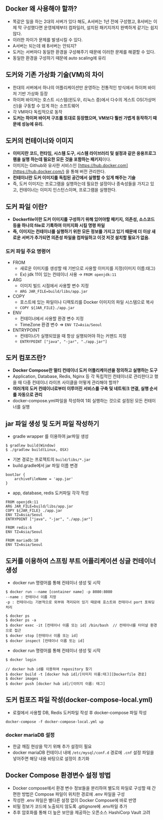 ## Docker 왜 사용해야 할까?

- 똑같은 일을 하는 2대의 서버가 있다 해도, A서버는 1년 전에 구성했고, B서버는 이제 막 구성했다면 운영체제부터 컴파일러, 설치된 패키지까지 완벽하게 같기는 쉽지 않다.
- 이러한 차이가 문제를 발생시킬 수 있다.
- A서버는 되는데 왜 B서버는 안되지?
- 도커는 서버마다 동일한 환경을 구성해주기 때문에 이러한 문제를 해결할 수 있다.
- 동일한 환경을 구성하기 때문에 auto scaling에 유리

## 도커와 기존 가상화 기술(VM)의 차이

- 한대의 서버에서 하나의 어플리케이션만 운영하는 전통적인 방식에서 하이퍼 바이저 기반 가상화 등장
- 하이퍼 바이저는 호스트 시스템(윈도우, 리눅스 증)에서 다수의 게스트 OS(가상머신)을 구동할 수 있게 하는 소프트웨어
- 각 VM마다 독립적으로 동작
- **도커는 하이퍼 바이저 구조를 토대로 등장했으며, VM보다 훨씬 가볍게 동작하기 때문에 성능에 유리.**

## 도커의 컨테이너와 이미지

- **이미지란 코드, 런타임, 시스템 도구, 시스템 라이브러리 및 설정과 같은 응용프로그램을 실행 하는데 필요한 모든 것을 포함하는 패키지**이다.
- 이미지는 Github와 유사한 서비스인 [https://hub.docker.com](https://hub.docker.com/) 을 통해 버전 관리한다.
- **컨테이너란 도커 이미지를 독립된 공간에서 실행할 수 있게 해주는 기술**
- 즉, 도커 이미지는 프로그램을 실행하는데 필요한 설정이나 종속성들을 가지고 있고, 컨테이너는 이미지 인스턴스이며, 프로그램을 실행한다.

## 도커 파일 이란?

- **Dockerfile이란 도커 이미지를 구성하기 위해 있어야할 패키지, 의존성, 소스코드 등을 하나의 file로 기록하여 이미지화 시킬 명령 파일**
- **즉, 이미지는 컨테이너를 실행하기 위한 모든 정보를 가지고 있기 때문에 더 이상 새로운 서버가 추가되면 의존성 파일을 컴파일하고 이것 저것 설치할 필요가 없음.**

### 도커 파일 주요 명령어

- FROM
    - 새로운 이미지를 생성할 때 기반으로 사용할 이미지를 지정(이미지 이름:태그)
    - Ex) jdk 11이 있는 컨테이너 사용 → `FROM openjdk:11`
- ARG
    - 이미지 빌드 시점에서 사용할 변수 지정
    - `ARG JAR_FILE=build/libs/app.jar`
- COPY
    - 호스트에 있는 파일이나 디렉토리를 Docker 이미지의 파일 시스템으로 복사
    - `COPY ${JAR_FILE}./app.jar`
- ENV
    - 컨테이너에서 사용할 환경 변수 지정
    - TimeZone 환경 변수 ⇒ `ENV TZ=Asia/Seoul`
- ENTRYPOINT
    - 컨테이너가 실행되었을 때 항상 실행되어야 하는 커맨드 지정
    - `ENTRYPOINT ["java", "-jar", "./app.jar"]`

## 도커 컴포즈란?

- **Docker Compose란 멀티 컨테이너 도커 어플리케이션을 정의하고 실행하는 도구**
- Application, Database, Redis, Nginx 등 각 독립적인 컨테이너로 관리한다고 했을 때 다중 컨테이너 라이프 사이클을 어떻게 관리해야 할까?
- **여러개의 도커 컨테이너로부터 이루어진 서비스를 구축 및 네트워크 연결, 실행 순서를 자동으로 관리**
- docker-compose.yml파일을 작성하여 1회 실행하는 것으로 설정된 모든 컨테이너를 실행

## jar 파일 생성 및 도커 파일 작성하기

- gradle wrapper 를 이용하여 jar파일 생성

```
$ gradlew build(Window)
$ ./gradlew build(Linux, OSX)
```

- 기본 경로는 프로젝트의 `build/libs/*.jar`
- build.gradle에서 jar 파일 이름 변경

```
bootJar {
	archiveFileName = 'app.jar'
}
```

- app, database, redis 도커파일 각각 작성

```
FROM openjdk:11
ARG JAR_FILE=build/libs/app.jar
COPY ${JAR_FILE} ./app.jar
ENV TZ=Asia/Seoul
ENTRYPOINT ["java", "-jar", "./app.jar"]
```

```
FROM redis:6
ENV TZ=Asia/Seoul
```

```
FROM mariadb:10
ENV TZ=Asia/Seoul
```

## 도커를 이용하여 스프링 부트 어플리케이션 싱글 컨테이너 생성

- docker run 명령어를 통해 컨테이너 생성 및 시작

```
$ docker run --name [container name] -p 8080:8080
--name : 컨테이너 이름 지정
-p : 컨테이너는 기본적으로 외부와 격리되어 있기 때문에 호스트와 컨테이너 port 포워딩 처리

$ docker ps
$ docker ps -a
$ docker exec -it [컨테이너 이름 또는 id] /bin/bash  // 컨테이너를 터미널 환경으로 접근
$ docker stop [컨테이너 이름 또는 id]
$ docker inspect [컨테이너 이름 또는 id]
```

- docker run 명령어를 통해 컨테이너 생성 및 시작

```
$ docker login

// docker hub id를 이용하여 repository 찾기
$ docker build -t [docker hub id]/[이미지 이름:태그][Dockerfile 경로] 
$ docker images
$ docker push [docker hub id]/[이미지 이름: 태그]
```

## 도커 컴포즈 파일 작성(docker-compose-local.yml)

- 로컬에서 사용할 DB, Redis 도커파일 작성 후  docker-compose 파일 작성

```
docker-compose -f docker-compose-local.yml up
```

### docker mariaDB 설정

- 한글 깨짐 현상을 막기 위해 추가 설정이 필요
- docker mariaDB 컨테이너 내에 `/etc/mysql/conf.d` 경로에 `.cnf` 설정 파일을 넣어주면 해당 내용 바탕으로 설정이 초기화

## Docker Compose 환경변수 설정 방법

- Docker compose에서 환경 변수 정보들을 분리하여 별도의 파일로 구성할 때 간편한 방법은 Compose 파일이 위치한 경로에 .env 파일을 구성
- 작성한 .env 파일은 별다른 설정 없이 Docker Compose에 바로 반영
- 비밀 정보가 코드에 노출되지 않도록 .gitignore에 .env파일 추가
- 추후 암호화를 통해 더 높은 보안을 제공하는 오픈소스 HashiCorp Vault 고려